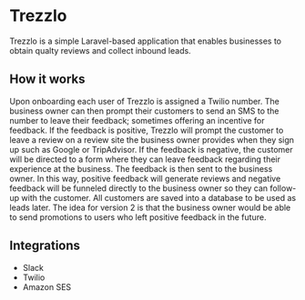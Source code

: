 # Trezzlo
Trezzlo is a simple Laravel-based application that enables businesses to obtain qualty reviews and collect inbound leads.

## How it works
Upon onboarding each user of Trezzlo is assigned a Twilio number. The business owner can then prompt their customers to send an SMS to the number to leave their feedback; sometimes offering an incentive for feedback. If the feedback is positive, Trezzlo will prompt the customer to leave a review on a review site the business owner provides when they sign up such as Google or TripAdvisor. If the feedback is negative, the customer will be directed to a form where they can leave feedback regarding their experience at the business. The feedback is then sent to the business owner. In this way, positive feedback will generate reviews and negative feedback will be funneled directly to the business owner so they can follow-up with the customer. All customers are saved into a database to be used as leads later. The idea for version 2 is that the business owner would be able to send promotions to users who left positive feedback in the future.

## Integrations
- Slack
- Twilio
- Amazon SES
